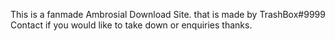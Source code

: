 This is a fanmade Ambrosial Download Site.
that is made by TrashBox#9999
Contact if you would like to take down or enquiries thanks.
